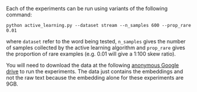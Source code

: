 Each of the experiments can be run using variants of the following command:

`python active_learning.py --dataset stream --n_samples 600 --prop_rare 0.01`

where `dataset` refer to the word being tested, `n_samples` gives the number of samples collected by the active learning algorithm and `prop_rare` gives the proportion of rare examples (e.g. 0.01 will give a 1:100 skew ratio).

You will need to download the data at the following [anonymous Google drive](https://drive.google.com/drive/folders/1LUUN8PIXnP2DOwsRU_-C91NBFFVoPFmF?usp=sharing) to run the experiments. The data just contains the embeddings and not the raw text because the embedding alone for these experiments are 9GB. 


